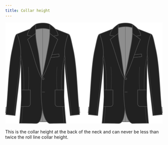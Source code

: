 ```yaml
---
title: Collar height
---
```


![Collar height](collarheight.svg)

This is the collar height at the back of the neck and can never be less than twice the roll line collar height.